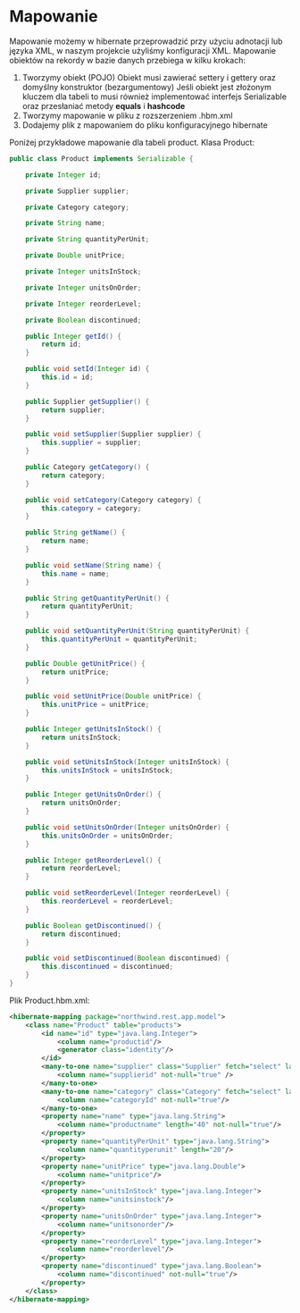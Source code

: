 # Mapowanie
Mapowanie możemy w hibernate przeprowadzić przy użyciu adnotacji lub języka XML, w naszym projekcie użyliśmy konfiguracji XML. Mapowanie obiektów na rekordy w bazie danych przebiega w kilku krokach:
1. Tworzymy obiekt (POJO)
  Obiekt musi zawierać settery i gettery oraz domyślny konstruktor (bezargumentowy)
  Jeśli obiekt jest złożonym kluczem dla tabeli to musi również implementować interfejs Serializable oraz przesłaniać metody __equals__ i __hashcode__
2. Tworzymy mapowanie w pliku z rozszerzeniem .hbm.xml
3. Dodajemy plik z mapowaniem do pliku konfiguracyjnego hibernate

Poniżej przykładowe mapowanie dla tabeli product.
Klasa Product:
```java
public class Product implements Serializable {

    private Integer id;

    private Supplier supplier;

    private Category category;

    private String name;

    private String quantityPerUnit;

    private Double unitPrice;

    private Integer unitsInStock;

    private Integer unitsOnOrder;

    private Integer reorderLevel;

    private Boolean discontinued;

    public Integer getId() {
        return id;
    }

    public void setId(Integer id) {
        this.id = id;
    }

    public Supplier getSupplier() {
        return supplier;
    }

    public void setSupplier(Supplier supplier) {
        this.supplier = supplier;
    }

    public Category getCategory() {
        return category;
    }

    public void setCategory(Category category) {
        this.category = category;
    }

    public String getName() {
        return name;
    }

    public void setName(String name) {
        this.name = name;
    }

    public String getQuantityPerUnit() {
        return quantityPerUnit;
    }

    public void setQuantityPerUnit(String quantityPerUnit) {
        this.quantityPerUnit = quantityPerUnit;
    }

    public Double getUnitPrice() {
        return unitPrice;
    }

    public void setUnitPrice(Double unitPrice) {
        this.unitPrice = unitPrice;
    }

    public Integer getUnitsInStock() {
        return unitsInStock;
    }

    public void setUnitsInStock(Integer unitsInStock) {
        this.unitsInStock = unitsInStock;
    }

    public Integer getUnitsOnOrder() {
        return unitsOnOrder;
    }

    public void setUnitsOnOrder(Integer unitsOnOrder) {
        this.unitsOnOrder = unitsOnOrder;
    }

    public Integer getReorderLevel() {
        return reorderLevel;
    }

    public void setReorderLevel(Integer reorderLevel) {
        this.reorderLevel = reorderLevel;
    }

    public Boolean getDiscontinued() {
        return discontinued;
    }

    public void setDiscontinued(Boolean discontinued) {
        this.discontinued = discontinued;
    }
}
```
Plik Product.hbm.xml:
```xml
<hibernate-mapping package="northwind.rest.app.model">
    <class name="Product" table="products">
        <id name="id" type="java.lang.Integer">
            <column name="productid"/>
            <generator class="identity"/>
        </id>
        <many-to-one name="supplier" class="Supplier" fetch="select" lazy="false">
            <column name="supplierid" not-null="true" />
        </many-to-one>
        <many-to-one name="category" class="Category" fetch="select" lazy="false">
            <column name="categoryId" not-null="true"/>
        </many-to-one>
        <property name="name" type="java.lang.String">
            <column name="productname" length="40" not-null="true"/>
        </property>
        <property name="quantityPerUnit" type="java.lang.String">
            <column name="quantityperunit" length="20"/>
        </property>
        <property name="unitPrice" type="java.lang.Double">
            <column name="unitprice"/>
        </property>
        <property name="unitsInStock" type="java.lang.Integer">
            <column name="unitsinstock"/>
        </property>
        <property name="unitsOnOrder" type="java.lang.Integer">
            <column name="unitsonorder"/>
        </property>
        <property name="reorderLevel" type="java.lang.Integer">
            <column name="reorderlevel"/>
        </property>
        <property name="discontinued" type="java.lang.Boolean">
            <column name="discontinued" not-null="true"/>
        </property>
    </class>
</hibernate-mapping>
```
